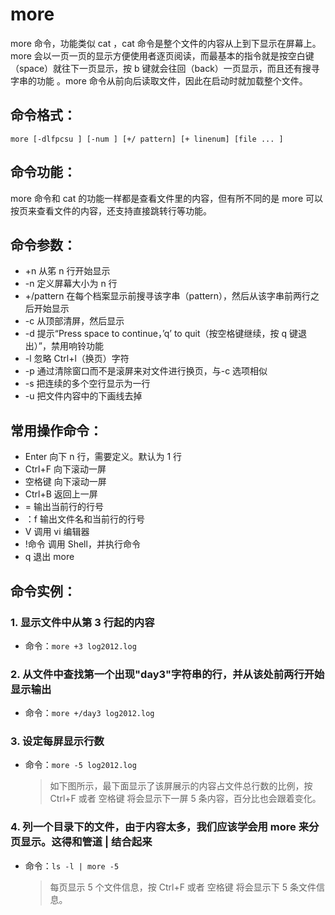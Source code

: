 # more

more 命令，功能类似 cat ，cat 命令是整个文件的内容从上到下显示在屏幕上。 more 会以一页一页的显示方便使用者逐页阅读，而最基本的指令就是按空白键（space）就往下一页显示，按 b 键就会往回（back）一页显示，而且还有搜寻字串的功能 。more 命令从前向后读取文件，因此在启动时就加载整个文件。

## 命令格式：

`more [-dlfpcsu ] [-num ] [+/ pattern] [+ linenum] [file ... ]`

## 命令功能：

more 命令和 cat 的功能一样都是查看文件里的内容，但有所不同的是 more 可以按页来查看文件的内容，还支持直接跳转行等功能。

## 命令参数：

- +n 从笫 n 行开始显示
- -n 定义屏幕大小为 n 行
- +/pattern 在每个档案显示前搜寻该字串（pattern），然后从该字串前两行之后开始显示
- -c 从顶部清屏，然后显示
- -d 提示“Press space to continue，’q’ to quit（按空格键继续，按 q 键退出）”，禁用响铃功能
- -l 忽略 Ctrl+l（换页）字符
- -p 通过清除窗口而不是滚屏来对文件进行换页，与-c 选项相似
- -s 把连续的多个空行显示为一行
- -u 把文件内容中的下画线去掉

## 常用操作命令：

- Enter 向下 n 行，需要定义。默认为 1 行
- Ctrl+F 向下滚动一屏
- 空格键 向下滚动一屏
- Ctrl+B 返回上一屏
- = 输出当前行的行号
- ：f 输出文件名和当前行的行号
- V 调用 vi 编辑器
- !命令 调用 Shell，并执行命令
- q 退出 more

## 命令实例：

### 1. 显示文件中从第 3 行起的内容

- 命令：`more +3 log2012.log`

### 2. 从文件中查找第一个出现"day3"字符串的行，并从该处前两行开始显示输出

- 命令：`more +/day3 log2012.log`

### 3. 设定每屏显示行数

- 命令：`more -5 log2012.log`

  > 如下图所示，最下面显示了该屏展示的内容占文件总行数的比例，按 Ctrl+F 或者 空格键 将会显示下一屏 5 条内容，百分比也会跟着变化。

### 4. 列一个目录下的文件，由于内容太多，我们应该学会用 more 来分页显示。这得和管道 | 结合起来

- 命令：`ls -l | more -5`

  > 每页显示 5 个文件信息，按 Ctrl+F 或者 空格键 将会显示下 5 条文件信息。
